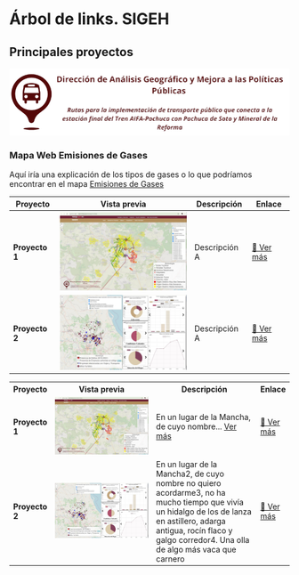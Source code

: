 # Árbol de links. SIGEH
## Principales proyectos  
![Imagen dle SIGEH](Otros_archivos/imagenes/sigeh.png)


### Mapa Web Emisiones de Gases
Aquí iría una explicación de los tipos de gases o lo que podríamos encontrar en el mapa
[Emisiones de Gases](http://sigeh.hidalgo.gob.mx/pags/semarnath/)  

| Proyecto      | Vista previa                                 | Descripción |Enlace |
|--------------|---------------------------------------------|--------------------|--------|
| **Proyecto 1** | <img src="Otros_archivos/imagenes/Captura_1.JPG" width="300"> | Descripción A|[🔗 Ver más](https://ejemplo.com/proyecto1) |
| **Proyecto 2** | <img src="Otros_archivos/imagenes/Captura_2.JPG" width="300"> | Descripción A|[🔗 Ver más](https://ejemplo.com/proyecto2) |
<div align='center'>
  <table width="100%">
    <tr>
      <th width="10%">Proyecto</th>
      <th width="40%">Vista previa</th>
      <th width="40%">Descripción</th>
      <th width="10%">Enlace</th>
    </tr>
    <tr>
      <td><b>Proyecto 1</b></td>
      <td><img src="Otros_archivos/imagenes/Captura_1.JPG" width="600"></td>
      <td>
         <span id="desc1-short">En un lugar de la Mancha, de cuyo nombre... <a href="#" onclick="toggleText('desc1'); return false;">Ver más</a></span>
      <span id="desc1-full" style="display:none;">En un lugar de la Mancha2, de cuyo nombre no quiero acordarme3, no ha mucho tiempo que vivía un hidalgo de los de lanza en astillero, adarga antigua, rocín flaco y galgo corredor4. Una olla de algo más vaca que carnero, salpicón las más noches5, duelos y quebrantos los sábados6, lantejas los viernes7, algún palomino de añadidura los domingos8, consumían las tres partes de su hacienda9. <a href="#" onclick="toggleText('desc1'); return false;">Ver menos</a></span>
    </td>
        </td>
      <td><a href="https://ejemplo.com/proyecto1">🔗 Ver más</a></td>
    </tr>
    <tr>
      <td><b>Proyecto 2</b></td>
      <td><img src="Otros_archivos/imagenes/Captura_2.JPG" width="600"></td>
      <td>En un lugar de la Mancha2, de cuyo nombre no quiero acordarme3, no ha mucho tiempo que vivía un hidalgo de los de lanza en astillero, adarga antigua, rocín flaco y galgo corredor4. Una olla de algo más vaca que carnero</td>
      <td><a href="https://ejemplo.com/proyecto2">🔗 Ver más</a></td>
    </tr>
  </table>
</div>



<script>
  function toggleText(id) {
    var shortText = document.getElementById(id + "-short");
    var fullText = document.getElementById(id + "-full");
    if (shortText.style.display === "none") {
      shortText.style.display = "inline";
      fullText.style.display = "none";
    } else {
      shortText.style.display = "none";
      fullText.style.display = "inline";
    }
  }
</script>
